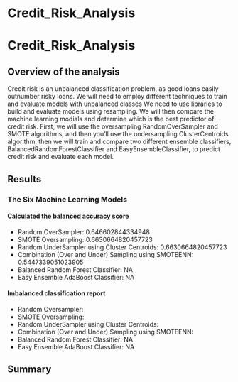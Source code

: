 # Credit_Risk_Analysis
# Credit_Risk_Analysis

## Overview of the analysis
Credit risk is an unbalanced classification problem, as good loans easily outnumber risky loans. We will need to employ different techniques to train and evaluate models with unbalanced classes We need to use libraries to build and evaluate models using resampling. We will then compare the machine learning modials and determine which is the best predictor of credit risk. First, we will use the oversampling RandomOverSampler and SMOTE algorithms, and then you’ll use the undersampling ClusterCentroids algorithm, then we will train and compare two different ensemble classifiers, BalancedRandomForestClassifier and EasyEnsembleClassifier, to predict credit risk and evaluate each model. 


## Results

### The Six Machine Learning Models

#### Calculated the balanced accuracy score
* Random OverSampler: 0.646602844334948
* SMOTE Oversampling: 0.6630664820457723 
* Random UnderSampler using Cluster Centroids: 0.6630664820457723
* Combination (Over and Under) Sampling using SMOTEENN: 0.5447339051023905
* Balanced Random Forest Classifier: NA
* Easy Ensemble AdaBoost Classifier: NA

#### Imbalanced classification report
* Random Oversampler:
![]()
* SMOTE Oversampling:
![]()
* Random UnderSampler using Cluster Centroids:
![]()
* Combination (Over and Under) Sampling using SMOTEENN:
![]()
* Balanced Random Forest Classifier:
NA
* Easy Ensemble AdaBoost Classifier: 
NA

## Summary
